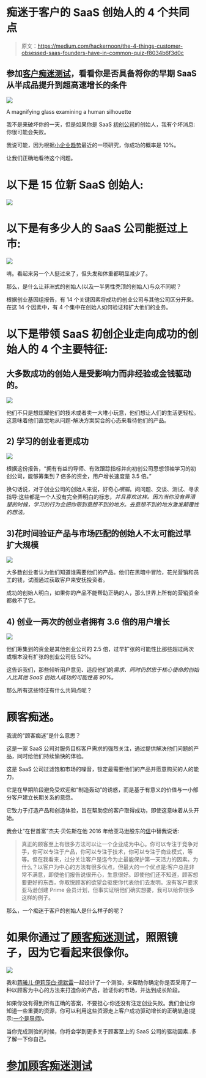 # 痴迷于客户的 SaaS 创始人的 4 个共同点

> 原文：<https://medium.com/hackernoon/the-4-things-customer-obsessed-saas-founders-have-in-common-quiz-f8034b6f3d0c>

## 参加[客户痴迷测试](https://wordweaverfreelance.typeform.com/to/CW9E3i)，看看你是否具备将你的早期 SaaS 从半成品提升到超高速增长的条件

![](img/68a316a2e68b9c06738d4b219c0c65e2.png)

A magnifying glass examining a human silhouette

我不是来破坏你的一天，但是如果你是 SaaS [初创公司](https://hackernoon.com/tagged/startup)的创始人，我有个坏消息:你很可能会失败。

我说可能，因为根据[小企业趋势](https://www.failory.com/blog/startup-failure-rate)最近的一项研究，你成功的概率是 10%。

让我们正确地看待这个问题。

# 以下是 15 位新 SaaS 创始人:

![](img/33d5010ec529d1b38b8d3118ee65484d.png)

# 以下是有多少人的 SaaS 公司能挺过上市:

![](img/0687d6164733e6632b6bd9db587df36d.png)

唷。看起来另一个人挺过来了，但头发和体重都明显减少了。

那么，是什么让非洲式的创始人(以及一半男性秃顶的创始人)与众不同呢？

根据创业基因组报告，有 14 个关键因素将成功的创业公司与其他公司区分开来。在这 14 个因素中，有 4 个集中在创始人如何验证和扩大他们的业务。

# 以下是带领 SaaS 初创企业走向成功的创始人的 4 个主要特征:

## 大多数成功的创始人是受影响力而非经验或金钱驱动的。

![](img/2de7321724bc1c94ab565e45ae96f7d4.png)

他们不只是想炫耀他们的技术或者卖一大堆小玩意，他们想让人们的生活更轻松。这意味着他们直觉地从问题-解决方案契合的心态来看待他们的产品。

## 2) **学习的创业者更成功**

![](img/341a0f57162453d89a8edcba7bb04e6e.png)

根据这份报告，“拥有有益的导师、有效跟踪指标并向初创公司思想领袖学习的初创公司，能够筹集到 7 倍多的资金，用户增长速度是 3.5 倍。”

换句话说，对于创业公司的创始人来说，好奇心*喂猫*。问问题、交谈、测试、寻求指导:这些都是一个人没有完全弄明白的标志，*并且喜欢这样。因为当你没有弄清楚的时候，学习的行为会把你带到意想不到的地方。去意想不到的地方激发颠覆性的想法。*

## 3)花时间验证产品与市场匹配的创始人不太可能过早扩大规模

![](img/5a91a11de749a9dc79535b2c2fa22400.png)

大多数创业者认为他们知道谁需要他们的产品。他们在黑暗中冒险，花光营销和员工的钱，试图通过获取客户来安抚投资者。

成功的创始人明白，如果你的产品不能帮助正确的人，那么世界上所有的营销资金都救不了它。

## 4) **创业一两次的创业者**拥有 3.6 倍的用户增长

![](img/b3a8b7e8b58b8e19313483308fd01544.png)

他们筹集到的资金是其他创业公司的 2.5 倍，过早扩张的可能性比那些超过两次或根本没有扩张的创业公司低 52%。

这告诉我们，那些倾听用户意见、适应他们的*需求、同时仍然忠于核心使命的创始人比其他 SaaS 创始人成功的可能性高 90%。*

那么所有这些特征有什么共同点呢？

# 顾客痴迷。

我说的“顾客痴迷”是什么意思？

这是一家 SaaS 公司对服务目标客户需求的强烈关注，通过提供解决他们问题的产品，同时给他们持续愉快的体验。

这是 SaaS 公司过滤饱和市场的噪音，锁定最需要他们的产品并愿意购买的人的能力。

它是在早期阶段避免受欢迎和“制造轰动”的诱惑，而是基于有意义的价值与一小部分客户建立长期关系的意愿。

它致力于打造产品和创造体验，旨在帮助您的客户取得成功，即使这意味着从头开始。

我会让“在世首富”杰夫·贝佐斯在他 2016 年给亚马逊股东的[信](https://www.scribd.com/document/344982413/Amazon-2016-Letter-to-Shareholders)中替我说话:

> 真正的顾客至上有很多方法可以让一个企业成为中心。你可以专注于竞争对手，你可以专注于产品，你可以专注于技术，你可以专注于商业模式，等等。但在我看来，过分关注客户是迄今为止最能保护第一天活力的因素。为什么？以客户为中心的方法有很多优点，但最大的一个优点是:客户总是非常不满意，即使他们报告说很开心，生意很好。即使他们还不知道，顾客想要更好的东西，你取悦顾客的欲望会驱使你代表他们去发明。没有客户要求亚马逊创建 Prime 会员计划，但事实证明他们确实想要，我可以给你很多这样的例子。

那么，一个痴迷于客户的创始人是什么样子的呢？

# 如果你通过了[顾客痴迷测试](https://wordweaverfreelance.typeform.com/to/CW9E3i)，照照镜子，因为它看起来很像你。

![](img/267109312e8360dee04307bdbe114912.png)

我和[蒋曦儿·伊莉莎白·德默雷](https://medium.com/u/fed42abd9a40?source=post_page-----f8034b6f3d0c--------------------------------)一起设计了一个测验，来帮助你确定你是否采用了一种以顾客为中心的方法来打造你的产品，验证你的市场，并达到成长阶段。

如果你没有得到所有正确的答案，不要担心:你还没有注定创业失败。我们会让你知道一些重要的资源，你可以利用这些资源走上客户成功驱动增长的正确轨道(提示:[一个是导师](http://purposebeyondproduct.com))。

当你完成测验的时候，你将会学到更多关于顾客至上的 SaaS 公司的驱动因素..多了解一下你自己。

# [参加顾客痴迷测试](https://wordweaverfreelance.typeform.com/to/CW9E3i)